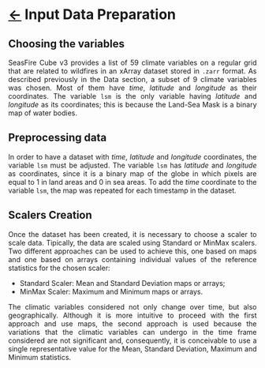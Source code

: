 # [&larr;](../README.md) Input Data Preparation

## Choosing the variables

<p align="justify"> SeasFire Cube v3 provides a list of 59 climate variables on a regular grid that are related to wildfires in an xArray dataset stored in <code>.zarr</code> format. As described previously in the <a href="../docs/data.md" style="text-decoration:none;">Data</a> section, a subset of 9 climate variables was chosen. Most of them have <i>time</i>, <i>latitude</i> and <i>longitude</i> as their coordinates. The variable <code>lsm</code> is the only variable having <i>latitude</i> and <i>longitude</i> as its coordinates; this is because the Land-Sea Mask is a binary map of water bodies. </p>

## Preprocessing data

<p align="justify"> In order to have a dataset with <i>time</i>, <i>latitude</i> and <i>longitude</i> coordinates, the variable <code>lsm</code> must be adjusted. The variable <code>lsm</code> has <i>latitude</i> and <i>longitude</i> as coordinates, since it is a binary map of the globe in which pixels are equal to 1 in land areas and 0 in sea areas. To add the <i>time</i> coordinate to the variable <code>lsm</code>, the map was repeated for each timestamp in the dataset.</p>

## Scalers Creation

<p align="justify"> Once the dataset has been created, it is necessary to choose a scaler to scale data. Tipically, the data are scaled using Standard or MinMax scalers. Two different approaches can be used to achieve this, one based on maps and one based on arrays containing individual values of the reference statistics for the chosen scaler: </p>

- Standard Scaler: Mean and Standard Deviation maps or arrays;
- MinMax Scaler: Maximum and Minimum maps or arrays.

<p align="justify"> The climatic variables considered not only change over time, but also geographically. Although it is more intuitive to proceed with the first approach and use maps, the second approach is used because the variations that the climatic variables can undergo in the time frame considered are not significant and, consequently, it is conceivable to use a single representative value for the Mean, Standard Deviation, Maximum and Minimum statistics. </p>
